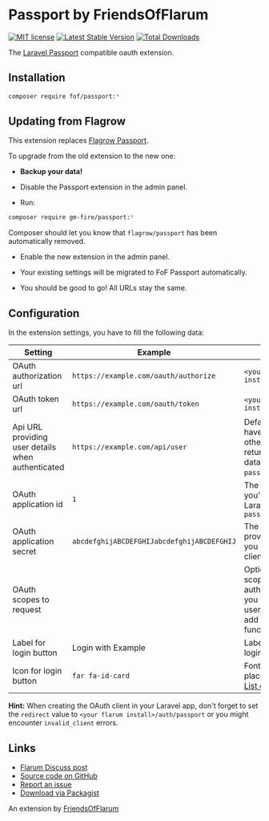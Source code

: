 # Passport by FriendsOfFlarum

[![MIT license](https://img.shields.io/badge/license-MIT-blue.svg)](https://github.com/FriendsOrFlarum/passport/blob/master/LICENSE.md) [![Latest Stable Version](https://img.shields.io/packagist/v/fof/passport.svg)](https://packagist.org/packages/fof/passport) [![Total Downloads](https://img.shields.io/packagist/dt/fof/passport.svg)](https://packagist.org/packages/fof/passport)

The [Laravel Passport](https://laravel.com/docs/passport) compatible oauth extension.

## Installation

```bash
composer require fof/passport:*
```

## Updating from Flagrow

This extension replaces [Flagrow Passport](https://packagist.org/packages/flagrow/passport).

To upgrade from the old extension to the new one:

- **Backup your data!**

- Disable the Passport extension in the admin panel.

- Run:

```sh
composer require gm-fire/passport:*
```

Composer should let you know that `flagrow/passport` has been automatically removed.

- Enable the new extension in the admin panel.

- Your existing settings will be migrated to FoF Passport automatically.

- You should be good to go! All URLs stay the same.

## Configuration

In the extension settings, you have to fill the following data:

Setting | Example | Description
--- | --- | ---
OAuth authorization url | `https://example.com/oauth/authorize` | `<your laravel install>/oauth/authorize`
OAuth token url | `https://example.com/oauth/token` | `<your laravel install>/oauth/token`
Api URL providing user details when authenticated | `https://example.com/api/user` | Default Laravel installs have an `/api/user` route, otherwise point to a route returning the current user data (protected by the `passport` driver)
OAuth application id | `1` | The integer *Client ID* you've made in the Laravel app or via `artisan passport:client`
OAuth application secret | `abcdefghijABCDEFGHIJabcdefghijABCDEFGHIJ` | The *Client secret* provided by Laravel once you created the OAuth client
OAuth scopes to request | | Optional additional scopes to request during authorization, perhaps you want to protect the user url with a scope or add additional functionality
Label for login button | Login with Example | Label to place on the login button
Icon for login button | `far fa-id-card` | FontAwesome icon to place on the login button. [List of available icons](https://fontawesome.com/icons?m=free)

**Hint:** When creating the OAuth client in your Laravel app, don't forget to set the `redirect` value to `<your flarum install>/auth/passport` or you might encounter `invalid_client` errors.

## Links

- [Flarum Discuss post](https://discuss.flarum.org/d/5203)
- [Source code on GitHub](https://github.com/FriendsOfFlarum/passport)
- [Report an issue](https://github.com/FriendsOfFlarum/passport/issues)
- [Download via Packagist](https://packagist.org/packages/fof/passport)

An extension by [FriendsOfFlarum](https://github.com/FriendsOfFlarum)
